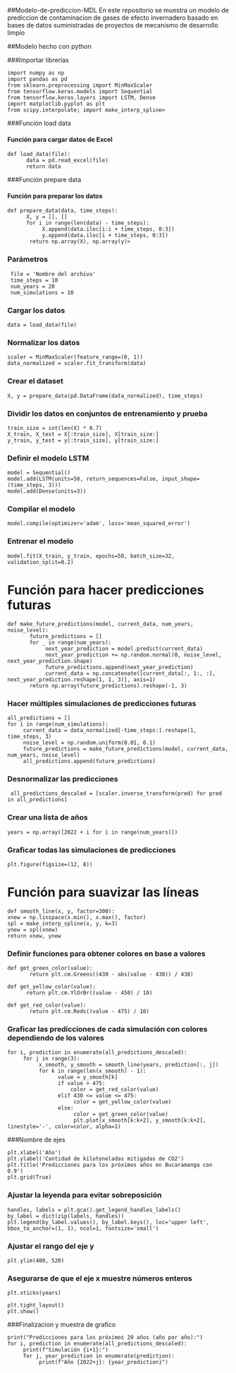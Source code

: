 ##Modelo-de-prediccion-MDL
En este repositorio se muestra un modelo de prediccion de contaminacion de gases de efecto invernadero basado en bases de datos suministradas de proyectos de mecanismo de desarrollo limpio 

##Modelo hecho con python

###Importar librerías

	import numpy as np
	import pandas as pd
	from sklearn.preprocessing import MinMaxScaler
	from tensorflow.keras.models import Sequential
	from tensorflow.keras.layers import LSTM, Dense
	import matplotlib.pyplot as plt
	from scipy.interpolate; import make_interp_spline>

###Función load data

#### Función para cargar datos de Excel
    def load_data(file):
	      data = pd.read_excel(file)
          return data

###Función prepare data

#### Función para preparar los datos

    def prepare_data(data, time_steps):
          X, y = [], []
          for i in range(len(data) - time_steps):
               X.append(data.iloc[i:i + time_steps, 0:3])
               y.append(data.iloc[i + time_steps, 0:3])
           return np.array(X), np.array(y)>

### Parámetros
     file = 'Nombre del archivo'
     time_steps = 10
     num_years = 20
     num_simulations = 10

### Cargar los datos
    data = load_data(file)

### Normalizar los datos
    scaler = MinMaxScaler(feature_range=(0, 1))
    data_normalized = scaler.fit_transform(data)

### Crear el dataset
    X, y = prepare_data(pd.DataFrame(data_normalized), time_steps)

### Dividir los datos en conjuntos de entrenamiento y prueba
    train_size = int(len(X) * 0.7)
    X_train, X_test = X[:train_size], X[train_size:]
    y_train, y_test = y[:train_size], y[train_size:]

### Definir el modelo LSTM
    model = Sequential()
    model.add(LSTM(units=50, return_sequences=False, input_shape=(time_steps, 3)))
    model.add(Dense(units=3))

### Compilar el modelo
    model.compile(optimizer='adam', loss='mean_squared_error')

### Entrenar el modelo
    model.fit(X_train, y_train, epochs=50, batch_size=32, validation_split=0.2)

# Función para hacer predicciones futuras
    def make_future_predictions(model, current_data, num_years, noise_level):
           future_predictions = []
           for _ in range(num_years):
                next_year_prediction = model.predict(current_data)
                next_year_prediction += np.random.normal(0, noise_level, next_year_prediction.shape)
                future_predictions.append(next_year_prediction)
                current_data = np.concatenate([current_data[:, 1:, :], next_year_prediction.reshape(1, 1, 3)], axis=1)
           return np.array(future_predictions).reshape(-1, 3)

### Hacer múltiples simulaciones de predicciones futuras
    all_predictions = []
    for i in range(num_simulations):
         current_data = data_normalized[-time_steps:].reshape(1, time_steps, 3)
         noise_level = np.random.uniform(0.01, 0.1)
         future_predictions = make_future_predictions(model, current_data, num_years, noise_level)
         all_predictions.append(future_predictions)

### Desnormalizar las predicciones
     all_predictions_descaled = [scaler.inverse_transform(pred) for pred in all_predictions]

### Crear una lista de años
    years = np.array([2022 + i for i in range(num_years)])

### Graficar todas las simulaciones de predicciones
    plt.figure(figsize=(12, 8))

# Función para suavizar las líneas
    def smooth_line(x, y, factor=300):
    xnew = np.linspace(x.min(), x.max(), factor)
    spl = make_interp_spline(x, y, k=3)
    ynew = spl(xnew)
    return xnew, ynew

### Definir funciones para obtener colores en base a valores
    def get_green_color(value):
           return plt.cm.Greens((430 - abs(value - 430)) / 430)

    def get_yellow_color(value):
          return plt.cm.YlOrBr((value - 450) / 10)

    def get_red_color(value):
           return plt.cm.Reds((value - 475) / 10)

### Graficar las predicciones de cada simulación con colores dependiendo de los valores
    for i, prediction in enumerate(all_predictions_descaled):
         for j in range(3):
              x_smooth, y_smooth = smooth_line(years, prediction[:, j])
              for k in range(len(x_smooth) - 1):
                    value = y_smooth[k]
                    if value > 475:
                        color = get_red_color(value)
                    elif 430 <= value <= 475:
                         color = get_yellow_color(value)
                    else:
                         color = get_green_color(value)
                         plt.plot(x_smooth[k:k+2], y_smooth[k:k+2], linestyle='-', color=color, alpha=1)

###Nombre de ejes

    plt.xlabel('Año')
    plt.ylabel('Cantidad de kilotoneladas mitigadas de CO2')
    plt.title('Predicciones para los próximos años en Bucaramanga con 0.9')
    plt.grid(True)

### Ajustar la leyenda para evitar sobreposición
    handles, labels = plt.gca().get_legend_handles_labels()
    by_label = dict(zip(labels, handles))
    plt.legend(by_label.values(), by_label.keys(), loc='upper left', bbox_to_anchor=(1, 1), ncol=1, fontsize='small')

### Ajustar el rango del eje y
    plt.ylim(400, 520)

### Asegurarse de que el eje x muestre números enteros
    plt.xticks(years)

    plt.tight_layout()
    plt.show()

###Finalizacion y muestra de grafico

    print("Predicciones para los próximos 20 años (año por año):")
    for i, prediction in enumerate(all_predictions_descaled):
         print(f"Simulación {i+1}:")
         for j, year_prediction in enumerate(prediction):
              print(f"Año {2022+j}: {year_prediction}")
